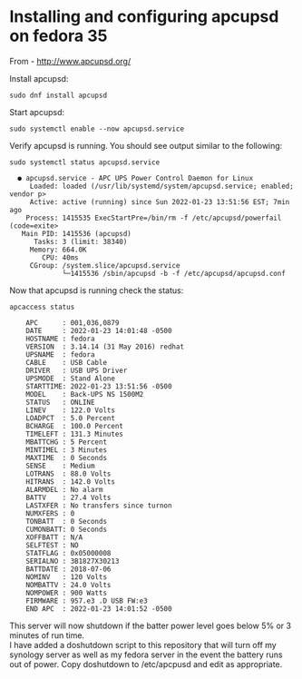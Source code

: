 # Installing and configuring apcupsd on fedora 35

From - http://www.apcupsd.org/

Install apcupsd:
```
sudo dnf install apcupsd
```
Start apcupsd:
```
sudo systemctl enable --now apcupsd.service
```
Verify apcupsd is running. You should see output similar to the following:
```
sudo systemctl status apcupsd.service 
```  
```
  ● apcupsd.service - APC UPS Power Control Daemon for Linux
     Loaded: loaded (/usr/lib/systemd/system/apcupsd.service; enabled; vendor p>
     Active: active (running) since Sun 2022-01-23 13:51:56 EST; 7min ago
    Process: 1415535 ExecStartPre=/bin/rm -f /etc/apcupsd/powerfail (code=exite>
   Main PID: 1415536 (apcupsd)
      Tasks: 3 (limit: 38340)
     Memory: 664.0K
        CPU: 40ms
     CGroup: /system.slice/apcupsd.service
             └─1415536 /sbin/apcupsd -b -f /etc/apcupsd/apcupsd.conf
```
Now that apcupsd is running check the status:
```
apcaccess status
```
```
    APC      : 001,036,0879
    DATE     : 2022-01-23 14:01:48 -0500  
    HOSTNAME : fedora
    VERSION  : 3.14.14 (31 May 2016) redhat
    UPSNAME  : fedora
    CABLE    : USB Cable
    DRIVER   : USB UPS Driver
    UPSMODE  : Stand Alone
    STARTTIME: 2022-01-23 13:51:56 -0500  
    MODEL    : Back-UPS NS 1500M2 
    STATUS   : ONLINE 
    LINEV    : 122.0 Volts
    LOADPCT  : 5.0 Percent
    BCHARGE  : 100.0 Percent
    TIMELEFT : 131.3 Minutes
    MBATTCHG : 5 Percent
    MINTIMEL : 3 Minutes
    MAXTIME  : 0 Seconds
    SENSE    : Medium
    LOTRANS  : 88.0 Volts
    HITRANS  : 142.0 Volts
    ALARMDEL : No alarm
    BATTV    : 27.4 Volts
    LASTXFER : No transfers since turnon
    NUMXFERS : 0
    TONBATT  : 0 Seconds
    CUMONBATT: 0 Seconds
    XOFFBATT : N/A
    SELFTEST : NO
    STATFLAG : 0x05000008
    SERIALNO : 3B1827X30213  
    BATTDATE : 2018-07-06
    NOMINV   : 120 Volts
    NOMBATTV : 24.0 Volts
    NOMPOWER : 900 Watts
    FIRMWARE : 957.e3 .D USB FW:e3
    END APC  : 2022-01-23 14:01:52 -0500
```
This server will now shutdown if the batter power level goes below 5% or 3 minutes of run time.  
I have added a doshutdown script to this repository that will turn off my synology server as well as my fedora server in the event the battery runs out of power. Copy doshutdown to /etc/apcpusd and edit as appropriate.  
